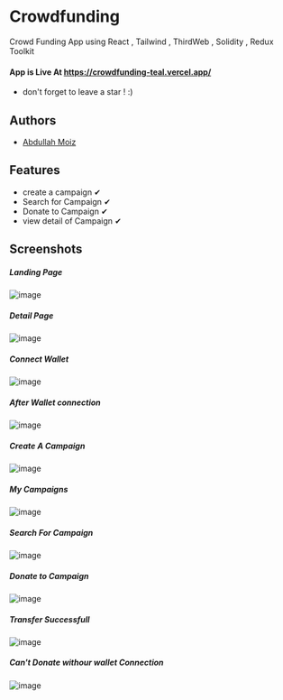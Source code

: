 # Crowdfunding
Crowd Funding App using React , Tailwind , ThirdWeb , Solidity , Redux Toolkit

#### App is Live At https://crowdfunding-teal.vercel.app/

 - don't forget to leave a star ! :)

## Authors

- [Abdullah Moiz](https://www.github.com/Abdullah-moiz)

## Features

- create a campaign ✔
- Search for Campaign  ✔
- Donate to Campaign ✔
- view detail of Campaign ✔


## Screenshots

##### Landing Page
![image](https://github.com/Abdullah-moiz/Crowdfunding/assets/90745903/690e63da-26ea-4bab-a319-2dc882727867)

##### Detail Page
![image](https://github.com/Abdullah-moiz/Crowdfunding/assets/90745903/1ff6484a-6a2b-4e97-a0f1-ec759256ccdd)

##### Connect Wallet
![image](https://github.com/Abdullah-moiz/Crowdfunding/assets/90745903/367d5049-818d-491d-8ef4-5db09c1548bd)

##### After Wallet connection
![image](https://github.com/Abdullah-moiz/Crowdfunding/assets/90745903/a4615c8d-1d26-4e03-9ac9-c96f3af1044c)


##### Create A Campaign
![image](https://github.com/Abdullah-moiz/Crowdfunding/assets/90745903/c4779ac8-6861-4912-936b-cfe8cae73768)


##### My Campaigns
![image](https://github.com/Abdullah-moiz/Crowdfunding/assets/90745903/da4f7626-26d1-4a3c-8a70-be34261a7bfe)


##### Search For Campaign 
![image](https://github.com/Abdullah-moiz/Crowdfunding/assets/90745903/59580e59-314d-4a4c-a399-4d600bce9cfb)


##### Donate to Campaign
![image](https://github.com/Abdullah-moiz/Crowdfunding/assets/90745903/0bd61be9-a033-4bf8-b4d6-25550a58f8c2)

##### Transfer Successfull

![image](https://github.com/Abdullah-moiz/Crowdfunding/assets/90745903/2611320f-faaf-4d53-a171-616608a70dc8)



##### Can't Donate withour wallet Connection
![image](https://github.com/Abdullah-moiz/Crowdfunding/assets/90745903/f2c6a21a-8f9c-449b-a6a7-499ad413bb3a)


